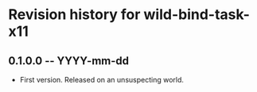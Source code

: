 # Revision history for wild-bind-task-x11

## 0.1.0.0  -- YYYY-mm-dd

* First version. Released on an unsuspecting world.
